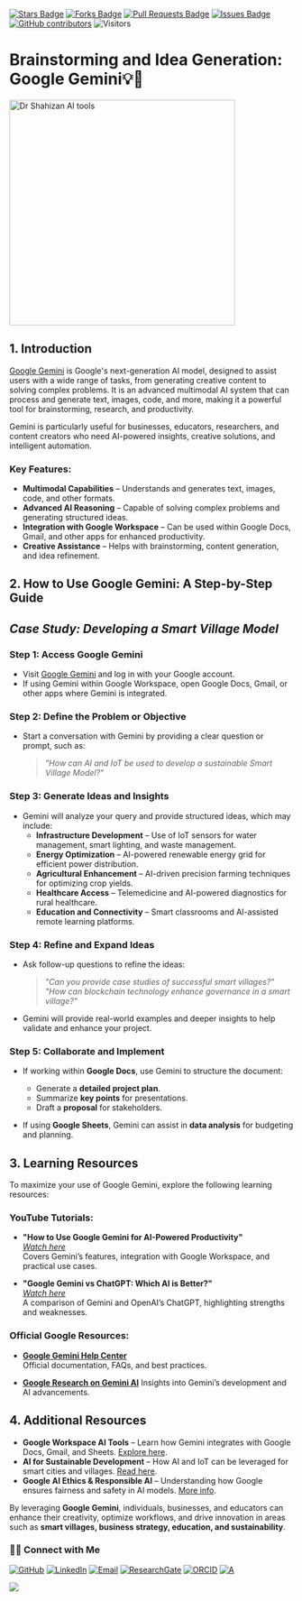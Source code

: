 <a href="https://github.com/drshahizan/short-course/stargazers"><img src="https://img.shields.io/github/stars/drshahizan/short-course" alt="Stars Badge"/></a>
<a href="https://github.com/drshahizan/short-course/network/members"><img src="https://img.shields.io/github/forks/drshahizan/short-course" alt="Forks Badge"/></a>
<a href="https://github.com/drshahizan/short-course/pulls"><img src="https://img.shields.io/github/issues-pr/drshahizan/short-course" alt="Pull Requests Badge"/></a>
<a href="https://github.com/drshahizan/short-course"><img src="https://img.shields.io/github/issues/drshahizan/short-course" alt="Issues Badge"/></a>
<a href="https://github.com/drshahizan/short-course/graphs/contributors"><img alt="GitHub contributors" src="https://img.shields.io/github/contributors/drshahizan/short-course?color=2b9348"></a>
![Visitors](https://api.visitorbadge.io/api/visitors?path=https%3A%2F%2Fgithub.com%2Fdrshahizan%2Fshort-course&labelColor=%23d9e3f0&countColor=%23697689&style=flat)

# Brainstorming and Idea Generation: Google Gemini💡🧠

<a href="https://github.com/drshahizan/short-course/blob/main/workshop/25AIwriting">
 <img src="https://diplo-media.s3.eu-central-1.amazonaws.com/2024/08/gemini-google-youtube-ai-content-creating-headline-brainstorm-with-gemini-1024x585.jpg" alt="Dr Shahizan AI tools"  height="400">
</a>

## 1. Introduction

[Google Gemini](https://gemini.google.com) is Google's next-generation AI model, designed to assist users with a wide range of tasks, from generating creative content to solving complex problems. It is an advanced multimodal AI system that can process and generate text, images, code, and more, making it a powerful tool for brainstorming, research, and productivity.

Gemini is particularly useful for businesses, educators, researchers, and content creators who need AI-powered insights, creative solutions, and intelligent automation.

### **Key Features:**
- **Multimodal Capabilities** – Understands and generates text, images, code, and other formats.
- **Advanced AI Reasoning** – Capable of solving complex problems and generating structured ideas.
- **Integration with Google Workspace** – Can be used within Google Docs, Gmail, and other apps for enhanced productivity.
- **Creative Assistance** – Helps with brainstorming, content generation, and idea refinement.

## 2. How to Use Google Gemini: A Step-by-Step Guide

## *Case Study: Developing a Smart Village Model*

### **Step 1: Access Google Gemini**
- Visit [Google Gemini](https://gemini.google.com) and log in with your Google account.
- If using Gemini within Google Workspace, open Google Docs, Gmail, or other apps where Gemini is integrated.

### **Step 2: Define the Problem or Objective**
- Start a conversation with Gemini by providing a clear question or prompt, such as:
  > *"How can AI and IoT be used to develop a sustainable Smart Village Model?"*

### **Step 3: Generate Ideas and Insights**
- Gemini will analyze your query and provide structured ideas, which may include:
  - **Infrastructure Development** – Use of IoT sensors for water management, smart lighting, and waste management.
  - **Energy Optimization** – AI-powered renewable energy grid for efficient power distribution.
  - **Agricultural Enhancement** – AI-driven precision farming techniques for optimizing crop yields.
  - **Healthcare Access** – Telemedicine and AI-powered diagnostics for rural healthcare.
  - **Education and Connectivity** – Smart classrooms and AI-assisted remote learning platforms.

### **Step 4: Refine and Expand Ideas**
- Ask follow-up questions to refine the ideas:
  > *"Can you provide case studies of successful smart villages?"*  
  > *"How can blockchain technology enhance governance in a smart village?"*

- Gemini will provide real-world examples and deeper insights to help validate and enhance your project.

### **Step 5: Collaborate and Implement**
- If working within **Google Docs**, use Gemini to structure the document:
  - Generate a **detailed project plan**.
  - Summarize **key points** for presentations.
  - Draft a **proposal** for stakeholders.

- If using **Google Sheets**, Gemini can assist in **data analysis** for budgeting and planning.


## 3. Learning Resources

To maximize your use of Google Gemini, explore the following learning resources:

### **YouTube Tutorials:**
- **"How to Use Google Gemini for AI-Powered Productivity"**  
  *[Watch here](https://www.youtube.com/results?search_query=how+to+use+google+gemini)*  
  Covers Gemini’s features, integration with Google Workspace, and practical use cases.

- **"Google Gemini vs ChatGPT: Which AI is Better?"**  
  *[Watch here](https://www.youtube.com/results?search_query=google+gemini+vs+chatgpt)*  
  A comparison of Gemini and OpenAI’s ChatGPT, highlighting strengths and weaknesses.

### **Official Google Resources:**
- **[Google Gemini Help Center](https://support.google.com/)**  
  Official documentation, FAQs, and best practices.

- **[Google Research on Gemini AI](https://ai.googleblog.com/)**
  Insights into Gemini’s development and AI advancements.


## 4. Additional Resources

- **Google Workspace AI Tools** – Learn how Gemini integrates with Google Docs, Gmail, and Sheets. [Explore here](https://workspace.google.com/).
- **AI for Sustainable Development** – How AI and IoT can be leveraged for smart cities and villages. [Read here](https://ai.google/research/).
- **Google AI Ethics & Responsible AI** – Understanding how Google ensures fairness and safety in AI models. [More info](https://ai.google/responsibility/).

By leveraging **Google Gemini**, individuals, businesses, and educators can enhance their creativity, optimize workflows, and drive innovation in areas such as **smart villages, business strategy, education, and sustainability**.

### 🙌🏻 Connect with Me
<p align="left">
    <a href="https://github.com/drshahizan" target="_blank"><img alt="GitHub" src="https://img.shields.io/badge/-@drshahizan-181717?style=flat-square&logo=GitHub&logoColor=white"></a>
    <a href="https://www.linkedin.com/in/drshahizan" target="_blank"><img alt="LinkedIn" src="https://img.shields.io/badge/-drshahizan-blue?style=flat-square&logo=Linkedin&logoColor=white&link=https://www.linkedin.com/in/drshahizan/"></a>
    <a href="mailto:shahizan@utm.my" target="_blank"><img alt="Email" src="https://img.shields.io/badge/-shahizan@utm.my-c14438?style=flat-square&logo=Gmail&logoColor=white&link=mailto:shahizan@utm.my.com"></a>
    <a href="https://www.researchgate.net/profile/Mohd-Othman-28" target="_blank"><img alt="ResearchGate" src="https://img.shields.io/badge/-ResearchGate-00CCBB?style=flat-square&logo=ResearchGate&logoColor=white"></a>
    <a href="https://orcid.org/0000-0003-4261-1873" target="_blank"><img alt="ORCID" src="https://img.shields.io/badge/-ORCID-A6CE39?style=flat-square&logo=ORCID&logoColor=white"></a> 
 <a href="https://visitorbadge.io/status?path=https%3A%2F%2Fgithub.com%2Fdrshahizan" target="_blank"><img alt="A" src="https://api.visitorbadge.io/api/visitors?path=https%3A%2F%2Fgithub.com%2Fdrshahizan&labelColor=%23697689&countColor=%23555555&style=plastic"></a>
 
![](https://hit.yhype.me/github/profile?user_id=81284918)
</p>

